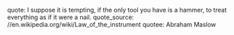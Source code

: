 quote: I suppose it is tempting, if the only tool you have is a hammer, to treat everything as if it were a nail.
quote_source: //en.wikipedia.org/wiki/Law_of_the_instrument
quotee: Abraham Maslow

